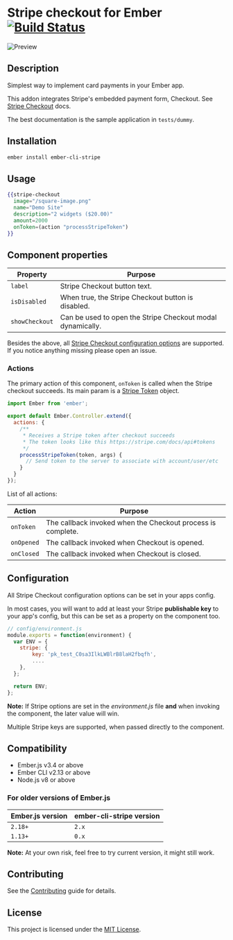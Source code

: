 # Stripe checkout for Ember [![Build Status](https://travis-ci.org/smile-io/ember-cli-stripe.svg?branch=master)](http://travis-ci.org/smile-io/ember-cli-stripe)

![Preview](https://user-images.githubusercontent.com/160955/42161490-d734da26-7e03-11e8-97ca-761285ac2dff.png)


## Description

Simplest way to implement card payments in your Ember app.

This addon integrates Stripe's embedded payment form, Checkout.
See [Stripe Checkout](https://stripe.com/docs/checkout#integration-custom) docs.

The best documentation is the sample application in `tests/dummy`.

## Installation

```sh
ember install ember-cli-stripe
```

## Usage

```handlebars
{{stripe-checkout
  image="/square-image.png"
  name="Demo Site"
  description="2 widgets ($20.00)"
  amount=2000
  onToken=(action "processStripeToken")
}}
```

## Component properties

| Property       | Purpose                                                    |
| -------------- | ---------------------------------------------------------- |
| `label`        | Stripe Checkout button text.                               |
| `isDisabled`   | When true, the Stripe Checkout button is disabled.         |
| `showCheckout` | Can be used to open the Stripe Checkout modal dynamically. |

Besides the above, all [Stripe Checkout configuration options](https://stripe.com/docs/checkout#integration-custom)
are supported. If you notice anything missing please open an issue.

### Actions

The primary action of this component, `onToken` is called when the Stripe checkout succeeds. Its main param is a [Stripe Token](https://stripe.com/docs/api#tokens) object.

```javascript
import Ember from 'ember';

export default Ember.Controller.extend({
  actions: {
    /**
     * Receives a Stripe token after checkout succeeds
     * The token looks like this https://stripe.com/docs/api#tokens
     */
    processStripeToken(token, args) {
      // Send token to the server to associate with account/user/etc
    }
  }
});
```

List of all actions:

| Action     | Purpose                                                     |
| ---------- | ----------------------------------------------------------- |
| `onToken`  | The callback invoked when the Checkout process is complete. |
| `onOpened` | The callback invoked when Checkout is opened.               |
| `onClosed` | The callback invoked when Checkout is closed.               |


## Configuration
All Stripe Checkout configuration options can be set in your apps config.

In most cases, you will want to add at least your Stripe **publishable key** to your app's config, but this can be set as a property on the component too.

```javascript
// config/environment.js
module.exports = function(environment) {
  var ENV = {
    stripe: {
        key: 'pk_test_C0sa3IlkLWBlrB8laH2fbqfh',
        ....
    },
  };

  return ENV;
};
```

**Note:** If Stripe options are set in the *environment.js* file **and** when invoking the component, the later value will win.

Multiple Stripe keys are supported, when passed directly to the component.


## Compatibility

* Ember.js v3.4 or above
* Ember CLI v2.13 or above
* Node.js v8 or above

### For older versions of Ember.js

| Ember.js version | ember-cli-stripe version |
| ---------------- | ------------------------ |
| `2.18+`          | `2.x`                    |
| `1.13+`          | `0.x`                    |

**Note:** At your own risk, feel free to try current version, it might still work.


Contributing
------------------------------------------------------------------------------

See the [Contributing](CONTRIBUTING.md) guide for details.


License
------------------------------------------------------------------------------

This project is licensed under the [MIT License](LICENSE.md).
